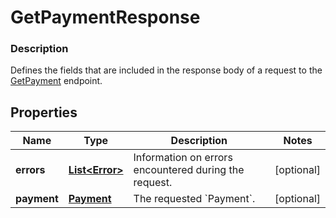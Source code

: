 
# GetPaymentResponse

### Description

Defines the fields that are included in the response body of a request to the [GetPayment](#endpoint-payments-getpayment) endpoint.

## Properties
Name | Type | Description | Notes
------------ | ------------- | ------------- | -------------
**errors** | [**List&lt;Error&gt;**](Error.md) | Information on errors encountered during the request. |  [optional]
**payment** | [**Payment**](Payment.md) | The requested &#x60;Payment&#x60;. |  [optional]



